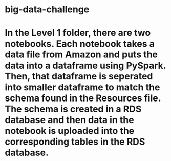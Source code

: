 # big-data-challenge

# In the Level 1 folder, there are two notebooks. Each notebook takes a data file from Amazon and puts the data into a dataframe using PySpark. Then, that dataframe is seperated into smaller dataframe to match the schema found in the Resources file. The schema is created in a RDS database and then data in the notebook is uploaded into the corresponding tables in the RDS database.

